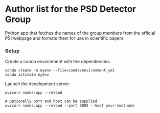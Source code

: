 # Author list for the PSD Detector Group

Python app that fetches the names of the group members from the official PSI webpage and formats them for use in scientific papers. 

### Setup

Create a conda environment with the dependencies. 

```
conda create -n myenv --file=conda/environment.yml
conda activate myenv
```

Launch the development server

```
uvicorn names:app --reload 

# Optionally port and host can be supplied
uvicorn names:app --reload --port 5000 --host your-hostname
```